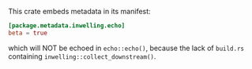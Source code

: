 This crate embeds metadata in its manifest:

```toml
[package.metadata.inwelling.echo]
beta = true
```

which will NOT be echoed in `echo::echo()`, because the lack of `build.rs`
containing `inwelling::collect_downstream()`.

